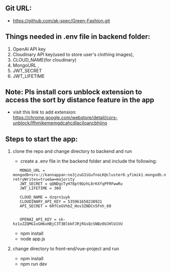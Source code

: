 
## Git URL:
  - https://github.com/ak-spec/Green-Fashion.git

## Things needed in .env file in backend folder:

1. OpenAI API key 
2. Cloudinary API key(used to store user's clothing images), 
3. CLOUD_NAME(for cloudinary)
4. MongoURL ,
5. JWT_SECRET
6. JWT_LIFETIME 

## Note: Pls install cors unblock extension to access the sort by distance feature in the app
- visit this link to add extension: https://chrome.google.com/webstore/detail/cors-unblock/lfhmikememgdcahcdlaciloancbhjino

## Steps to start the app:

1. clone the repo and change directory to backend and run
   -  create a .env file in the backend folder and include the following:
   ``` 
      MONGO_URL = mongodb+srv://kannappan:no3jzuG3iGufnoLK@cluster0.yfimik1.mongodb.net/WAD?retryWrites=true&w=majority
      JWT_SECRET = qQNDgcTyH78pt9QzhL8rKXfqPFRFwwRu
      JWT_LIFETIME = 30d

      CLOUD_NAME = dzqrn1uyk
      CLOUDINARY_API_KEY = 535961658238921
      API_SECRET = 6RfCeGVhbZ_Hov3ZNDCn5Fnh_60


      OPENAI_API_KEY = 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
   ```
   -  npm install
   -  node app.js

2. change directory to front-end/vue-project and run 
   - npm install
   - npm run dev

